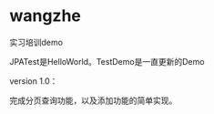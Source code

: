 # wangzhe
实习培训demo
<p>JPATest是HelloWorld。TestDemo是一直更新的Demo</p>
<p>version 1.0：</p>
<p>	完成分页查询功能，以及添加功能的简单实现。</p>
